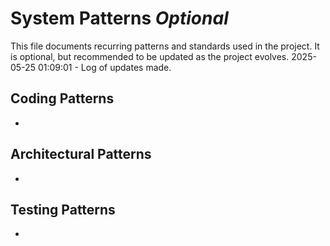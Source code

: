# System Patterns *Optional*

This file documents recurring patterns and standards used in the project.
It is optional, but recommended to be updated as the project evolves.
2025-05-25 01:09:01 - Log of updates made.

## Coding Patterns

*

## Architectural Patterns

*

## Testing Patterns

*